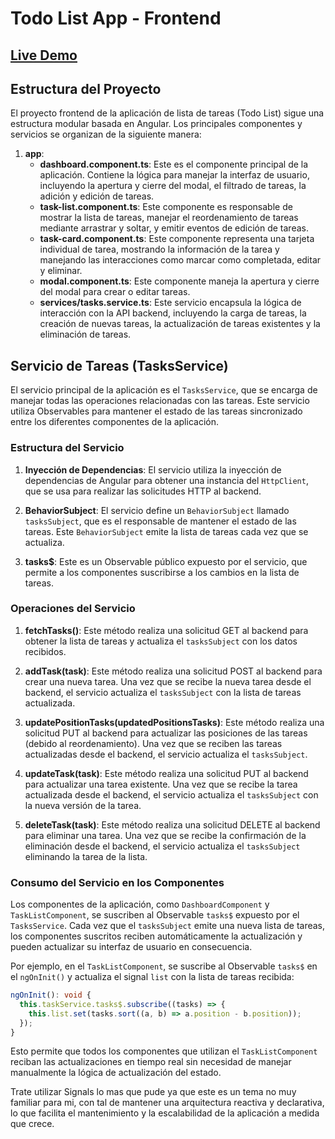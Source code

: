 # Todo List App - Frontend

## [Live Demo](https://todo-list-darapti-demo-fc2fa51cedcc.herokuapp.com/dashboard)

## Estructura del Proyecto

El proyecto frontend de la aplicación de lista de tareas (Todo List) sigue una estructura modular basada en Angular. Los principales componentes y servicios se organizan de la siguiente manera:

1. **app**:
   - **dashboard.component.ts**: Este es el componente principal de la aplicación. Contiene la lógica para manejar la interfaz de usuario, incluyendo la apertura y cierre del modal, el filtrado de tareas, la adición y edición de tareas.
   - **task-list.component.ts**: Este componente es responsable de mostrar la lista de tareas, manejar el reordenamiento de tareas mediante arrastrar y soltar, y emitir eventos de edición de tareas.
   - **task-card.component.ts**: Este componente representa una tarjeta individual de tarea, mostrando la información de la tarea y manejando las interacciones como marcar como completada, editar y eliminar.
   - **modal.component.ts**: Este componente maneja la apertura y cierre del modal para crear o editar tareas.
   - **services/tasks.service.ts**: Este servicio encapsula la lógica de interacción con la API backend, incluyendo la carga de tareas, la creación de nuevas tareas, la actualización de tareas existentes y la eliminación de tareas.

## Servicio de Tareas (TasksService)

El servicio principal de la aplicación es el `TasksService`, que se encarga de manejar todas las operaciones relacionadas con las tareas. Este servicio utiliza Observables para mantener el estado de las tareas sincronizado entre los diferentes componentes de la aplicación.

### Estructura del Servicio

1. **Inyección de Dependencias**: El servicio utiliza la inyección de dependencias de Angular para obtener una instancia del `HttpClient`, que se usa para realizar las solicitudes HTTP al backend.

2. **BehaviorSubject**: El servicio define un `BehaviorSubject` llamado `tasksSubject`, que es el responsable de mantener el estado de las tareas. Este `BehaviorSubject` emite la lista de tareas cada vez que se actualiza.

3. **tasks$**: Este es un Observable público expuesto por el servicio, que permite a los componentes suscribirse a los cambios en la lista de tareas.

### Operaciones del Servicio

1. **fetchTasks()**: Este método realiza una solicitud GET al backend para obtener la lista de tareas y actualiza el `tasksSubject` con los datos recibidos.

2. **addTask(task)**: Este método realiza una solicitud POST al backend para crear una nueva tarea. Una vez que se recibe la nueva tarea desde el backend, el servicio actualiza el `tasksSubject` con la lista de tareas actualizada.

3. **updatePositionTasks(updatedPositionsTasks)**: Este método realiza una solicitud PUT al backend para actualizar las posiciones de las tareas (debido al reordenamiento). Una vez que se reciben las tareas actualizadas desde el backend, el servicio actualiza el `tasksSubject`.

4. **updateTask(task)**: Este método realiza una solicitud PUT al backend para actualizar una tarea existente. Una vez que se recibe la tarea actualizada desde el backend, el servicio actualiza el `tasksSubject` con la nueva versión de la tarea.

5. **deleteTask(task)**: Este método realiza una solicitud DELETE al backend para eliminar una tarea. Una vez que se recibe la confirmación de la eliminación desde el backend, el servicio actualiza el `tasksSubject` eliminando la tarea de la lista.

### Consumo del Servicio en los Componentes

Los componentes de la aplicación, como `DashboardComponent` y `TaskListComponent`, se suscriben al Observable `tasks$` expuesto por el `TasksService`. Cada vez que el `tasksSubject` emite una nueva lista de tareas, los componentes suscritos reciben automáticamente la actualización y pueden actualizar su interfaz de usuario en consecuencia.

Por ejemplo, en el `TaskListComponent`, se suscribe al Observable `tasks$` en el `ngOnInit()` y actualiza el signal `list` con la lista de tareas recibida:

```typescript
ngOnInit(): void {
  this.taskService.tasks$.subscribe((tasks) => {
    this.list.set(tasks.sort((a, b) => a.position - b.position));
  });
}
```

Esto permite que todos los componentes que utilizan el `TaskListComponent` reciban las actualizaciones en tiempo real sin necesidad de manejar manualmente la lógica de actualización del estado.

Trate utilizar Signals lo mas que pude ya que este es un tema no muy familiar para mi, con tal de mantener una arquitectura reactiva y declarativa, lo que facilita el mantenimiento y la escalabilidad de la aplicación a medida que crece.